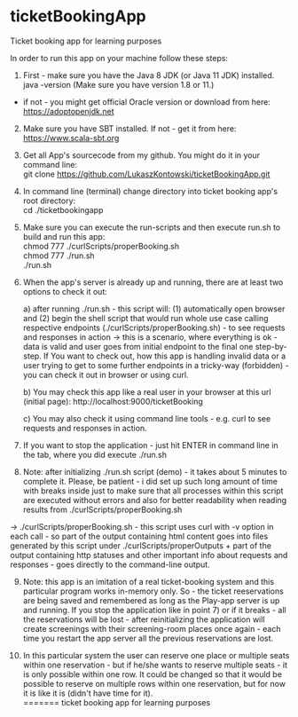 # ticketBookingApp

Ticket booking app for learning purposes  
  
In order to run this app on your machine follow these steps:  
  
1) First - make sure you have the Java 8 JDK (or Java 11 JDK) installed.  
java -version (Make sure you have version 1.8 or 11.)   
- if not - you might get official Oracle version or download from here: https://adoptopenjdk.net  
  
2) Make sure you have SBT installed. If not - get it from here: https://www.scala-sbt.org  
  
3) Get all App's sourcecode from my github. You might do it in your command line:  
git clone https://github.com/LukaszKontowski/ticketBookingApp.git  
  
4) In command line (terminal) change directory into ticket booking app's root directory:  
cd ./ticketbookingapp  
  
5) Make sure you can execute the run-scripts and then execute run.sh to build and run this app:  
chmod 777 ./curlScripts/properBooking.sh  
chmod 777 ./run.sh  
./run.sh  
  
6) When the app's server is already up and running, there are at least two options to check it out:  
   
    a) after running ./run.sh - this script will: (1) automatically open browser and (2) begin the shell script that would run whole use case calling respective endpoints (./curlScripts/properBooking.sh) - to see requests and responses in action -> this is a scenario, where everything is ok - data is valid and user goes from initial endpoint to the final one step-by-step. If You want to check out, how this app is handling invalid data or a user trying to get to some further endpoints in a tricky-way (forbidden) - you can check it out in browser or using curl.    
  
    b) You may check this app like a real user in your browser at this url (initial page):
       http://localhost:9000/ticketBooking  
  
    c) You may also check it using command line tools - e.g. curl to see requests and responses in action.   
  
7) If you want to stop the application - just hit ENTER in command line in the tab, where you did execute ./run.sh   
  
8) Note: after initializing ./run.sh script (demo) - it takes about 5 minutes to complete it. Please, be patient - i did set up such long amount of time with breaks inside just to make sure that all processes within this script are executed without errors and also for better readability when reading results from ./curlScripts/properBooking.sh  
  
  -> ./curlScripts/properBooking.sh - this script uses curl with -v option in each call - so part of the output containing html content goes into files generated by this script under ./curlScripts/properOutputs + part of the output containing http statuses and other important info about requests and responses - goes directly to the command-line output.  
  
9) Note: this app is an imitation of a real ticket-booking system and this particular program works in-memory only. So - the ticket reeservations are being saved and remembered as long as the Play-app server is up and running. If you stop the application like in point 7) or if it breaks - all the reservations will be lost - after reinitializing the application will create screenings with their screening-room places once again - each time you restart the app server all the previous reservations are lost.  
  
10) In this particular system the user can reserve one place or multiple seats within one reservation - but if he/she wants to reserve multiple seats - it is only possible within one row. It could be changed so that it would be possible to reserve on multiple rows within one reservation, but for now it is like it is (didn't have time for it).  
=======
ticket booking app for learning purposes

